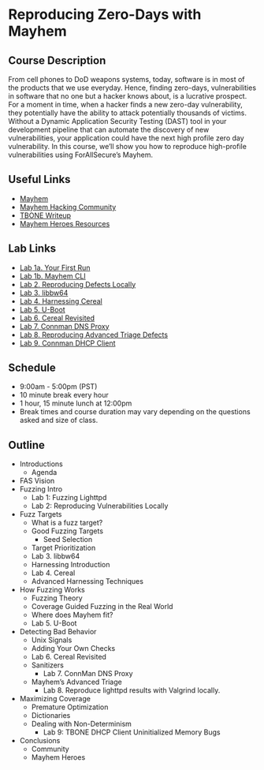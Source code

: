 # Reproducing Zero-Days with Mayhem

## Course Description

From cell phones to DoD weapons systems, today, software is in most of the products that we use everyday. Hence, finding zero-days, vulnerabilities in software that no one but a hacker knows about, is a lucrative prospect. For a moment in time, when a hacker finds a new zero-day vulnerability, they potentially have the ability to attack potentially thousands of victims. Without a Dynamic Application Security Testing (DAST) tool in your development pipeline that can automate the discovery of new vulnerabilities, your application could have the next high profile zero day vulnerability. In this course, we’ll show you how to reproduce high-profile vulnerabilities using ForAllSecure’s Mayhem.

## Useful Links

* [Mayhem](https://mayhem.forallsecure.com)
* [Mayhem Hacking Community](https://community.forallsecure.com/)
* [TBONE Writeup](https://kunnamon.io/tbone/tbone-v1.0-redacted.pdf)
* [Mayhem Heroes Resources](https://github.com/mayhemheroes/hero-resources)

## Lab Links

* [Lab 1a. Your First Run](lighttpd-example.md#lab-1a-your-first-run)
* [Lab 1b. Mayhem CLI](lighttpd-example.md#lab-1b-run-with-the-mayhem-cli)
* [Lab 2. Reproducing Defects Locally](lighttpd-reproduce.md#lab-2-reproducing-defects-locally)
* [Lab 3. libbw64](libbw64-lab.md)
* [Lab 4. Harnessing Cereal](cereal-lab.md#part-1-harnessing-cereal)
* [Lab 5. U-Boot](uboot-lab.md)
* [Lab 6. Cereal Revisited](cereal-lab.md#part-2-improving-our-fuzzer)
* [Lab 7. Connman DNS Proxy](connman-patch-lab.md)
* [Lab 8. Reproducing Advanced Triage Defects](lighttpd-valgrind.md)
* [Lab 9. Connman DHCP Client](connman-syscall-lab.md)

## Schedule

* 9:00am - 5:00pm (PST)
* 10 minute break every hour
* 1 hour, 15 minute lunch at 12:00pm
* Break times and course duration may vary depending on the questions asked and size of class.

## Outline

* Introductions
    * Agenda
* FAS Vision
* Fuzzing Intro
    * Lab 1: Fuzzing Lighttpd
    * Lab 2: Reproducing Vulnerabilities Locally
* Fuzz Targets
    * What is a fuzz target?
    * Good Fuzzing Targets
        * Seed Selection
    * Target Prioritization
    * Lab 3. libbw64
    * Harnessing Introduction
    * Lab 4. Cereal
    * Advanced Harnessing Techniques
* How Fuzzing Works
    * Fuzzing Theory
    * Coverage Guided Fuzzing in the Real World
    * Where does Mayhem fit?
    * Lab 5. U-Boot
* Detecting Bad Behavior
    * Unix Signals
    * Adding Your Own Checks
    * Lab 6. Cereal Revisited
    * Sanitizers
        * Lab 7. ConnMan DNS Proxy
    * Mayhem’s Advanced Triage
        * Lab 8. Reproduce lighttpd results with Valgrind locally.
* Maximizing Coverage
    * Premature Optimization
    * Dictionaries
    * Dealing with Non-Determinism
        * Lab 9: TBONE DHCP Client Uninitialized Memory Bugs
* Conclusions
    * Community
    * Mayhem Heroes

